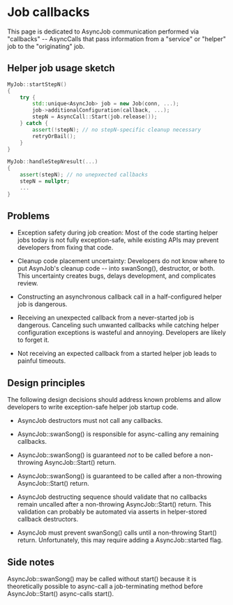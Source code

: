 # Job callbacks

This page is dedicated to AsyncJob communication performed via "callbacks" --
AsyncCalls that pass information from a "service" or "helper" job to the
"originating" job.


## Helper job usage sketch

```C++
MyJob::startStepN()
{
    try {
        std::unique<AsyncJob> job = new Job(conn, ...);
        job->additionalConfiguration(callback, ...);
        stepN = AsyncCall::Start(job.release());
    } catch {
        assert(!stepN); // no stepN-specific cleanup necessary
        retryOrBail();
    }
}

MyJob::handleStepNresult(...)
{
    assert(stepN); // no unepxected callbacks
    stepN = nullptr;
    ...
}
```


## Problems

* Exception safety during job creation: Most of the code starting helper jobs
  today is not fully exception-safe, while existing APIs may prevent
  developers from fixing that code.

* Cleanup code placement uncertainty: Developers do not know where to put
  AsynJob's cleanup code -- into swanSong(), destructor, or both. This
  uncertainty creates bugs, delays development, and complicates review.

* Constructing an asynchronous callback call in a half-configured helper job
  is dangerous.

* Receiving an unexpected callback from a never-started job is dangerous.
  Canceling such unwanted callbacks while catching helper configuration
  exceptions is wasteful and annoying. Developers are likely to forget it.

* Not receiving an expected callback from a started helper job leads to
  painful timeouts.


## Design principles

The following design decisions should address known problems and allow
developers to write exception-safe helper job startup code.

* AsyncJob destructors must not call any callbacks.

* AsyncJob::swanSong() is responsible for async-calling any remaining
  callbacks.

* AsyncJob::swanSong() is guaranteed _not_ to be called before a non-throwing
  AsyncJob::Start() return.

* AsyncJob::swanSong() is guaranteed to be called after a non-throwing
  AsyncJob::Start() return.

* AsyncJob destructing sequence should validate that no callbacks remain
  uncalled after a non-throwing AsyncJob::Start() return. This validation can
  probably be automated via asserts in helper-stored callback destructors.

* AsyncJob must prevent swanSong() calls until a non-throwing Start() return.
  Unfortunately, this may require adding a AsyncJob::started flag.


## Side notes

AsyncJob::swanSong() may be called without start() because it is theoretically
possible to async-call a job-terminating method before AsyncJob::Start()
async-calls start().
